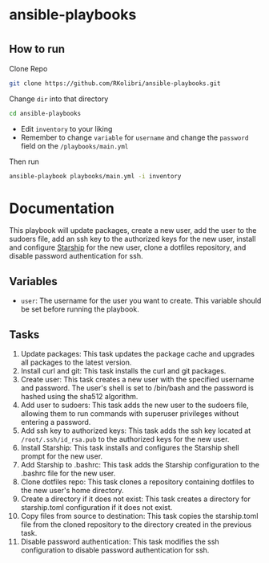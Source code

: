 # ansible-playbooks

#

## How to run

Clone Repo 
```bash
git clone https://github.com/RKolibri/ansible-playbooks.git 
```
Change `dir`  into that directory
```bash
cd ansible-playbooks
```

* Edit `inventory` to your liking
* Remember to change ``variable`` for `username` and change the  `password` field on the  `/playbooks/main.yml`

Then run

```bash
ansible-playbook playbooks/main.yml -i inventory
```
# Documentation

This playbook will update packages, create a new user, add the user to the sudoers file, add an ssh key to the authorized keys for the new user, install and configure [Starship](https://starship.rs/) for the new user, clone a dotfiles repository, and disable password authentication for ssh.

## Variables
- `user`: The username for the user you want to create. This variable should be set before running the playbook.

## Tasks

1. Update packages: This task updates the package cache and upgrades all packages to the latest version.
2. Install curl and git: This task installs the curl and git packages.
3. Create user: This task creates a new user with the specified username and password. The user's shell is set to /bin/bash and the password is hashed using the sha512 algorithm.
4. Add user to sudoers: This task adds the new user to the sudoers file, allowing them to run commands with superuser privileges without entering a password.
5. Add ssh key to authorized keys: This task adds the ssh key located at `/root/.ssh/id_rsa.pub` to the authorized keys for the new user.
6. Install Starship: This task installs and configures the Starship shell prompt for the new user.
7. Add Starship to .bashrc: This task adds the Starship configuration to the .bashrc file for the new user.
8. Clone dotfiles repo: This task clones a repository containing dotfiles to the new user's home directory.
9. Create a directory if it does not exist: This task creates a directory for starship.toml configuration if it does not exist.
10. Copy files from source to destination: This task copies the starship.toml file from the cloned repository to the directory created in the previous task.
11. Disable password authentication: This task modifies the ssh configuration to disable password authentication for ssh.
